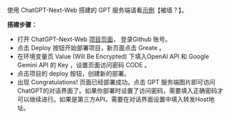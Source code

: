 使用 ChatGPT-Next-Web 搭建的 GPT 服务端请看[示例](https://37unclegpt.vercel.app/#/)【被墙？】。

**搭建步骤：**
- 打开 ChatGPT-Next-Web [项目页面](https://github.com/ChatGPTNextWeb/ChatGPT-Next-Web)， 登录Github 账号。
- 点击 Deploy 按钮开始部署项目，新页面点击 Greate 。
- 在环境变量页 Value (Will Be Encrypted) 下填入OpenAI  API 和 Google Gemini API 的 Key ，设置页面访问密码 CODE 。
- 点击项目的 deploy 按钮，创建新的部署。
- 出现 Congratulations! 页面已经部署成功。点击 GPT 服务端图片即可访问ChatGPT的对话界面了。如果你部署时设置了访问密码，需要填入正确密码才可以继续进行。如果是第三方API，需要在对话界面设置中填入转发Host地址。